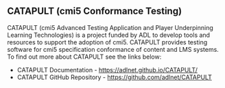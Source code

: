 
## CATAPULT (cmi5 Conformance Testing)

CATAPULT (cmi5 Advanced Testing Application and Player Underpinning Learning Technologies) is a project funded by ADL to develop tools and resources to support the adoption of cmi5.  CATAPULT provides testing software for cmi5 specification conformance of content and LMS systems.  To find out more about CATAPULT see the links below:

* CATAPULT Documentation - https://adlnet.github.io/CATAPULT/
* CATAPULT GitHub Repository - https://github.com/adlnet/CATAPULT
